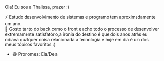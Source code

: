 Ola! Eu sou a Thalissa, prazer :) 

 ⚡ Estudo desenvolvimento de sistemas e programo tem aproximadamente um ano.  
 🌱 Gosto tanto do back como o front e acho todo o processo de desenvolver
extremamente satisfatório,a ironia do destino é que dois anos atrás eu odiava 
qualquer coisa relacionada a tecnologia e hoje em dia é um dos meus tópicos
favoritos :)
- 😄 Pronomes: Ela/Dela 
